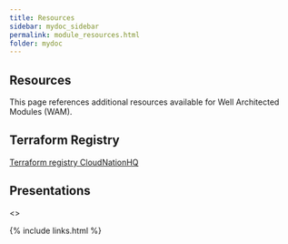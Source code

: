 ```yaml
---
title: Resources
sidebar: mydoc_sidebar
permalink: module_resources.html
folder: mydoc
---
```


## Resources
This page references additional resources available for Well Architected Modules (WAM).

## Terraform Registry

[Terraform registry CloudNationHQ](https://registry.terraform.io/search/modules?q=cloudnationHQ)

## Presentations
<<cloudnation deck>>

{% include links.html %}
